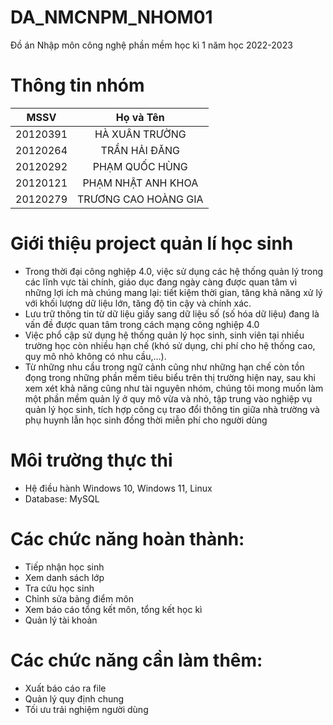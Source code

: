 # DA_NMCNPM_NHOM01
Đồ án Nhập môn công nghệ phần mềm học kì 1 năm học 2022-2023
# Thông tin nhóm
| MSSV | Họ và Tên |
| :---: | :---: |
| 20120391 | HÀ XUÂN TRƯỜNG | 
| 20120264 | TRẦN HẢI ĐĂNG | 
| 20120292 | PHẠM QUỐC HÙNG |
| 20120121 | PHẠM NHẬT ANH KHOA |
| 20120279 | TRƯƠNG CAO HOÀNG GIA |
# Giới thiệu project quản lí học sinh
- Trong thời đại công nghiệp 4.0, việc sử dụng các hệ thống quản lý trong các lĩnh vực tài chính, giáo dục đang ngày càng được quan tâm vì những lợi ích mà chúng mang lại: tiết kiệm thời gian, tăng khả năng xử lý với khối lượng dữ liệu lớn, tăng độ tin cậy và chính xác.
- Lưu trữ thông tin từ dữ liệu giấy sang dữ liệu số (số hóa dữ liệu) đang là vấn đề được quan tâm trong cách mạng công nghiệp 4.0
- Việc phổ cập sử dụng hệ thống quản lý học sinh, sinh viên tại nhiều trường học còn nhiều hạn chế (khó sử dụng, chi phí cho hệ thống cao, quy mô nhỏ không có nhu cầu,…).
- Từ những nhu cầu trong ngữ cảnh cũng như những hạn chế còn tồn đọng trong những phần mềm tiêu biểu trên thị trường hiện nay, sau khi xem xét khả năng cũng như tài nguyên nhóm, chúng tôi mong muốn làm một phần mềm quản lý ở quy mô vừa và nhỏ, tập trung vào nghiệp vụ quản lý học sinh, tích hợp công cụ trao đổi thông tin giữa nhà trường và phụ huynh lẫn học sinh đồng thời miễn phí cho người dùng
# Môi trường thực thi
- Hệ điều hành Windows 10, Windows 11, Linux
- Database: MySQL

# Các chức năng hoàn thành:
- Tiếp nhận học sinh
- Xem danh sách lớp
- Tra cứu học sinh
- Chỉnh sửa bảng điểm môn
- Xem báo cáo tổng kết môn, tổng kết học kì
- Quản lý tài khoản
# Các chức năng cần làm thêm:
- Xuất báo cáo ra file
- Quản lý quy định chung
- Tối ưu trải nghiệm người dùng 
